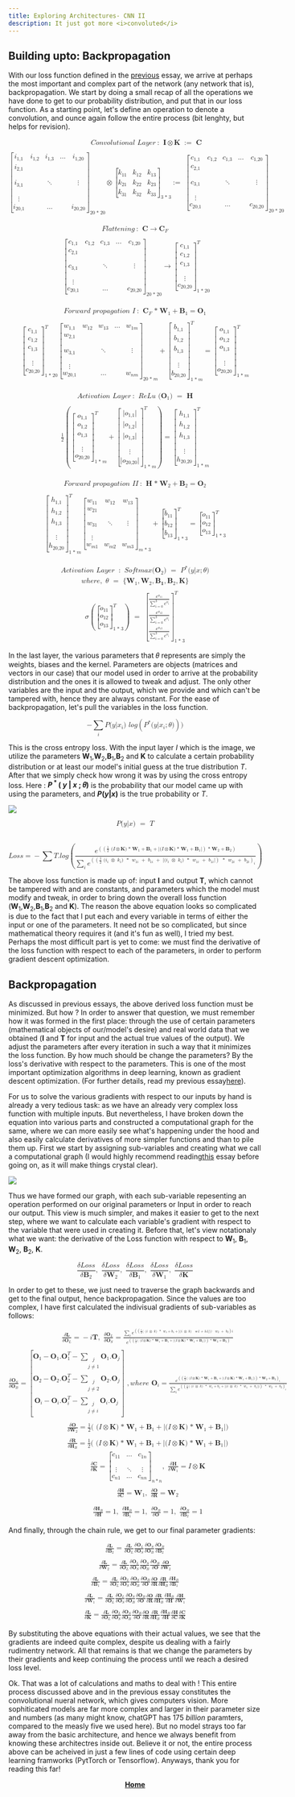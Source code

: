 ```yaml
---
title: Exploring Architectures- CNN II
description: It just got more <i>convoluted</i>
---
```


## Building upto: Backpropagation

With our loss function defined in the <a href="/blog/cnn/">previous</a> essay, we arrive at perhaps the most important and complex part of the network (any network that is), backpropagation. We start by doing a small recap of all the operations we have done to get to our probability distribution, and put that in our loss function. As a starting point, let's define an operation to denote a convolution, and ounce again follow the entire process (bit lenghty, but helps for revision).

<math display="block" class="tml-display" style="display:block math;"><mtable columnalign="left"><mtr><mtd class="tml-left" style="padding:0.5ex 0em 0.5ex 0em;"><mrow><mi>C</mi><mi>o</mi><mi>n</mi><mi>v</mi><mi>o</mi><mi>l</mi><mi>u</mi><mi>t</mi><mi>i</mi><mi>o</mi><mi>n</mi><mi>a</mi><mi>l</mi><mtext> </mtext><mi>L</mi><mi>a</mi><mi>y</mi><mi>e</mi><mi>r</mi><mo lspace="0.2222em" rspace="0.2222em">:</mo><mtext> </mtext><mi>𝐈</mi><mo>⊗</mo><mi>𝐊</mi><mtext> </mtext><mo lspace="0.2222em" rspace="0em">:</mo><mo lspace="0em">=</mo><mtext> </mtext><mi>𝐂</mi></mrow></mtd></mtr><mtr><mtd class="tml-left" style="padding:0.5ex 0em 0.5ex 0em;"><mrow></mrow></mtd></mtr><mtr><mtd class="tml-left" style="padding:0.5ex 0em 0.5ex 0em;"><mrow><msub><mrow><mo fence="true" form="prefix">[</mo><mtable columnalign="center center center center center"><mtr><mtd style="padding-left:0em;"><msub><mi>i</mi><mn>1,1</mn></msub></mtd><mtd><msub><mi>i</mi><mn>1,2</mn></msub></mtd><mtd><msub><mi>i</mi><mn>1,3</mn></msub></mtd><mtd><mo lspace="0em" rspace="0em">…</mo></mtd><mtd style="padding-right:0em;"><msub><mi>i</mi><mn>1,20</mn></msub></mtd></mtr><mtr><mtd style="padding-left:0em;"><msub><mi>i</mi><mn>2,1</mn></msub></mtd><mtd><mrow></mrow></mtd><mtd><mrow></mrow></mtd><mtd><mrow></mrow></mtd><mtd style="padding-right:0em;"><mrow></mrow></mtd></mtr><mtr><mtd style="padding-left:0em;"><msub><mi>i</mi><mn>3,1</mn></msub></mtd><mtd><mrow></mrow></mtd><mtd><mo lspace="0em" rspace="0em">⋱</mo></mtd><mtd><mrow></mrow></mtd><mtd style="padding-right:0em;"><mrow><mi>⋮</mi><mspace width="0pt" height="14.944pt"></mspace></mrow></mtd></mtr><mtr><mtd style="padding-left:0em;"><mrow><mi>⋮</mi><mspace width="0pt" height="14.944pt"></mspace></mrow></mtd><mtd><mrow></mrow></mtd><mtd><mrow></mrow></mtd><mtd><mrow></mrow></mtd><mtd style="padding-right:0em;"><mrow></mrow></mtd></mtr><mtr><mtd style="padding-left:0em;"><msub><mi>i</mi><mn>20,1</mn></msub></mtd><mtd><mrow></mrow></mtd><mtd><mo lspace="0em" rspace="0em">…</mo></mtd><mtd><mrow></mrow></mtd><mtd style="padding-right:0em;"><msub><mi>i</mi><mn>20,20</mn></msub></mtd></mtr></mtable><mo fence="true" form="postfix">]</mo></mrow><mrow><mn>20</mn><mo>* </mo><mn>20</mn></mrow></msub><mo>⊗</mo><msub><mrow><mo fence="true" form="prefix">[</mo><mtable columnalign="center center center"><mtr><mtd style="padding-left:0em;"><msub><mi>k</mi><mn>11</mn></msub></mtd><mtd><msub><mi>k</mi><mn>12</mn></msub></mtd><mtd style="padding-right:0em;"><msub><mi>k</mi><mn>13</mn></msub></mtd></mtr><mtr><mtd style="padding-left:0em;"><msub><mi>k</mi><mn>21</mn></msub></mtd><mtd><msub><mi>k</mi><mn>22</mn></msub></mtd><mtd style="padding-right:0em;"><msub><mi>k</mi><mn>23</mn></msub></mtd></mtr><mtr><mtd style="padding-left:0em;"><msub><mi>k</mi><mn>31</mn></msub></mtd><mtd><msub><mi>k</mi><mn>32</mn></msub></mtd><mtd style="padding-right:0em;"><msub><mi>k</mi><mn>33</mn></msub></mtd></mtr></mtable><mo fence="true" form="postfix">]</mo></mrow><mrow><mn>3</mn><mo>* </mo><mn>3</mn></mrow></msub><mo lspace="0.2222em" rspace="0em">:</mo><mo lspace="0em">=</mo><mtext> </mtext><msub><mrow><mo fence="true" form="prefix">[</mo><mtable columnalign="center center center center center"><mtr><mtd style="padding-left:0em;"><msub><mi>c</mi><mn>1,1</mn></msub></mtd><mtd><msub><mi>c</mi><mn>1,2</mn></msub></mtd><mtd><msub><mi>c</mi><mn>1,3</mn></msub></mtd><mtd><mo lspace="0em" rspace="0em">…</mo></mtd><mtd style="padding-right:0em;"><msub><mi>c</mi><mn>1,20</mn></msub></mtd></mtr><mtr><mtd style="padding-left:0em;"><msub><mi>c</mi><mn>2,1</mn></msub></mtd><mtd><mrow></mrow></mtd><mtd><mrow></mrow></mtd><mtd><mrow></mrow></mtd><mtd style="padding-right:0em;"><mrow></mrow></mtd></mtr><mtr><mtd style="padding-left:0em;"><msub><mi>c</mi><mn>3,1</mn></msub></mtd><mtd><mrow></mrow></mtd><mtd><mo lspace="0em" rspace="0em">⋱</mo></mtd><mtd><mrow></mrow></mtd><mtd style="padding-right:0em;"><mrow><mi>⋮</mi><mspace width="0pt" height="14.944pt"></mspace></mrow></mtd></mtr><mtr><mtd style="padding-left:0em;"><mrow><mi>⋮</mi><mspace width="0pt" height="14.944pt"></mspace></mrow></mtd><mtd><mrow></mrow></mtd><mtd><mrow></mrow></mtd><mtd><mrow></mrow></mtd><mtd style="padding-right:0em;"><mrow></mrow></mtd></mtr><mtr><mtd style="padding-left:0em;"><msub><mi>c</mi><mn>20,1</mn></msub></mtd><mtd><mrow></mrow></mtd><mtd><mo lspace="0em" rspace="0em">…</mo></mtd><mtd><mrow></mrow></mtd><mtd style="padding-right:0em;"><msub><mi>c</mi><mn>20,20</mn></msub></mtd></mtr></mtable><mo fence="true" form="postfix">]</mo></mrow><mrow><mn>20</mn><mo>* </mo><mn>20</mn></mrow></msub></mrow></mtd></mtr></mtable></math><br><math display="block" class="tml-display" style="display:block math;"><mtable columnalign="left"><mtr><mtd class="tml-left" style="padding:0.5ex 0em 0.5ex 0em;"><mrow><mi>F</mi><mi>l</mi><mi>a</mi><mi>t</mi><mi>t</mi><mi>e</mi><mi>n</mi><mi>i</mi><mi>n</mi><mi>g</mi><mo lspace="0.2222em" rspace="0.2222em">:</mo><mtext> </mtext><mi>𝐂</mi><mo stretchy="false">→</mo><msub><mi>𝐂</mi><mi>F</mi></msub></mrow></mtd></mtr><mtr><mtd class="tml-left" style="padding:0.5ex 0em 0.5ex 0em;"><mrow></mrow></mtd></mtr><mtr><mtd class="tml-left" style="padding:0.5ex 0em 0.5ex 0em;"><mrow><mtext> </mtext><msub><mrow><mo fence="true" form="prefix">[</mo><mtable columnalign="center center center center center"><mtr><mtd style="padding-left:0em;"><msub><mi>c</mi><mn>1,1</mn></msub></mtd><mtd><msub><mi>c</mi><mn>1,2</mn></msub></mtd><mtd><msub><mi>c</mi><mn>1,3</mn></msub></mtd><mtd><mo lspace="0em" rspace="0em">…</mo></mtd><mtd style="padding-right:0em;"><msub><mi>c</mi><mn>1,20</mn></msub></mtd></mtr><mtr><mtd style="padding-left:0em;"><msub><mi>c</mi><mn>2,1</mn></msub></mtd><mtd><mrow></mrow></mtd><mtd><mrow></mrow></mtd><mtd><mrow></mrow></mtd><mtd style="padding-right:0em;"><mrow></mrow></mtd></mtr><mtr><mtd style="padding-left:0em;"><msub><mi>c</mi><mn>3,1</mn></msub></mtd><mtd><mrow></mrow></mtd><mtd><mo lspace="0em" rspace="0em">⋱</mo></mtd><mtd><mrow></mrow></mtd><mtd style="padding-right:0em;"><mrow><mi>⋮</mi><mspace width="0pt" height="14.944pt"></mspace></mrow></mtd></mtr><mtr><mtd style="padding-left:0em;"><mrow><mi>⋮</mi><mspace width="0pt" height="14.944pt"></mspace></mrow></mtd><mtd><mrow></mrow></mtd><mtd><mrow></mrow></mtd><mtd><mrow></mrow></mtd><mtd style="padding-right:0em;"><mrow></mrow></mtd></mtr><mtr><mtd style="padding-left:0em;"><msub><mi>c</mi><mn>20,1</mn></msub></mtd><mtd><mrow></mrow></mtd><mtd><mo lspace="0em" rspace="0em">…</mo></mtd><mtd><mrow></mrow></mtd><mtd style="padding-right:0em;"><msub><mi>c</mi><mn>20,20</mn></msub></mtd></mtr></mtable><mo fence="true" form="postfix">]</mo></mrow><mrow><mn>20</mn><mo>* </mo><mn>20</mn></mrow></msub><mo stretchy="false">→</mo><msubsup><mrow><mo fence="true" form="prefix">[</mo><mtable columnalign="center"><mtr><mtd style="padding-left:0em;padding-right:0em;"><msub><mi>c</mi><mn>1,1</mn></msub></mtd></mtr><mtr><mtd style="padding-left:0em;padding-right:0em;"><msub><mi>c</mi><mn>1,2</mn></msub></mtd></mtr><mtr><mtd style="padding-left:0em;padding-right:0em;"><msub><mi>c</mi><mn>1,3</mn></msub></mtd></mtr><mtr><mtd style="padding-left:0em;padding-right:0em;"><mrow><mi>⋮</mi><mspace width="0pt" height="14.944pt"></mspace></mrow></mtd></mtr><mtr><mtd style="padding-left:0em;padding-right:0em;"><msub><mi>c</mi><mn>20,20</mn></msub></mtd></mtr></mtable><mo fence="true" form="postfix">]</mo></mrow><mrow><mn>1</mn><mo>* </mo><mn>20</mn></mrow><mi>T</mi></msubsup></mrow></mtd></mtr></mtable></math><br><math display="block" class="tml-display" style="display:block math;"><mtable columnalign="left"><mtr><mtd class="tml-left" style="padding:0.5ex 0em 0.5ex 0em;"><mrow><mi>F</mi><mi>o</mi><mi>r</mi><mi>w</mi><mi>a</mi><mi>r</mi><mi>d</mi><mtext> </mtext><mi>p</mi><mi>r</mi><mi>o</mi><mi>p</mi><mi>a</mi><mi>g</mi><mi>a</mi><mi>t</mi><mi>i</mi><mi>o</mi><mi>n</mi><mtext> </mtext><mi>I</mi><mo lspace="0.2222em" rspace="0.2222em">:</mo><mtext> </mtext><msub><mi>𝐂</mi><mi>F</mi></msub><mo>* </mo><msub><mi>𝐖</mi><mn>1</mn></msub><mo>+</mo><msub><mi>𝐁</mi><mn>1</mn></msub><mo>=</mo><msub><mi>𝐎</mi><mn>1</mn></msub></mrow></mtd></mtr><mtr><mtd class="tml-left" style="padding:0.5ex 0em 0.5ex 0em;"><mrow></mrow></mtd></mtr><mtr><mtd class="tml-left" style="padding:0.5ex 0em 0.5ex 0em;"><mrow><msubsup><mrow><mo fence="true" form="prefix">[</mo><mtable columnalign="center"><mtr><mtd style="padding-left:0em;padding-right:0em;"><msub><mi>c</mi><mn>1,1</mn></msub></mtd></mtr><mtr><mtd style="padding-left:0em;padding-right:0em;"><msub><mi>c</mi><mn>1,2</mn></msub></mtd></mtr><mtr><mtd style="padding-left:0em;padding-right:0em;"><msub><mi>c</mi><mn>1,3</mn></msub></mtd></mtr><mtr><mtd style="padding-left:0em;padding-right:0em;"><mrow><mi>⋮</mi><mspace width="0pt" height="14.944pt"></mspace></mrow></mtd></mtr><mtr><mtd style="padding-left:0em;padding-right:0em;"><msub><mi>c</mi><mn>20,20</mn></msub></mtd></mtr></mtable><mo fence="true" form="postfix">]</mo></mrow><mrow><mn>1</mn><mo>* </mo><mn>20</mn></mrow><mi>T</mi></msubsup><msub><mrow><mo fence="true" form="prefix">[</mo><mtable columnalign="center center center center center"><mtr><mtd style="padding-left:0em;"><msub><mi>w</mi><mn>1,1</mn></msub></mtd><mtd><msub><mi>w</mi><mn>12</mn></msub></mtd><mtd><msub><mi>w</mi><mn>13</mn></msub></mtd><mtd><mo lspace="0em" rspace="0em">…</mo></mtd><mtd style="padding-right:0em;"><msub><mi>w</mi><mrow><mn>1</mn><mi>m</mi></mrow></msub></mtd></mtr><mtr><mtd style="padding-left:0em;"><msub><mi>w</mi><mn>2,1</mn></msub></mtd><mtd><mrow></mrow></mtd><mtd><mrow></mrow></mtd><mtd><mrow></mrow></mtd><mtd style="padding-right:0em;"><mrow></mrow></mtd></mtr><mtr><mtd style="padding-left:0em;"><msub><mi>w</mi><mn>3,1</mn></msub></mtd><mtd><mrow></mrow></mtd><mtd><mo lspace="0em" rspace="0em">⋱</mo></mtd><mtd><mrow></mrow></mtd><mtd style="padding-right:0em;"><mrow><mi>⋮</mi><mspace width="0pt" height="14.944pt"></mspace></mrow></mtd></mtr><mtr><mtd style="padding-left:0em;"><mrow><mi>⋮</mi><mspace width="0pt" height="14.944pt"></mspace></mrow></mtd><mtd><mrow></mrow></mtd><mtd><mrow></mrow></mtd><mtd><mrow></mrow></mtd><mtd style="padding-right:0em;"><mrow></mrow></mtd></mtr><mtr><mtd style="padding-left:0em;"><msub><mi>w</mi><mn>20,1</mn></msub></mtd><mtd><mrow></mrow></mtd><mtd><mo lspace="0em" rspace="0em">…</mo></mtd><mtd><mrow></mrow></mtd><mtd style="padding-right:0em;"><msub><mi>w</mi><mrow><mi>n</mi><mi>m</mi></mrow></msub></mtd></mtr></mtable><mo fence="true" form="postfix">]</mo></mrow><mrow><mn>20</mn><mo>* </mo><mi>m</mi></mrow></msub><mo>+</mo><msubsup><mrow><mo fence="true" form="prefix">[</mo><mtable columnalign="center"><mtr><mtd style="padding-left:0em;padding-right:0em;"><msub><mi>b</mi><mn>1,1</mn></msub></mtd></mtr><mtr><mtd style="padding-left:0em;padding-right:0em;"><msub><mi>b</mi><mn>1,2</mn></msub></mtd></mtr><mtr><mtd style="padding-left:0em;padding-right:0em;"><msub><mi>b</mi><mn>1,3</mn></msub></mtd></mtr><mtr><mtd style="padding-left:0em;padding-right:0em;"><mrow><mi>⋮</mi><mspace width="0pt" height="14.944pt"></mspace></mrow></mtd></mtr><mtr><mtd style="padding-left:0em;padding-right:0em;"><msub><mi>b</mi><mn>20,20</mn></msub></mtd></mtr></mtable><mo fence="true" form="postfix">]</mo></mrow><mrow><mn>1</mn><mo>* </mo><mi>m</mi></mrow><mi>T</mi></msubsup><mo>=</mo><msubsup><mrow><mo fence="true" form="prefix">[</mo><mtable columnalign="center"><mtr><mtd style="padding-left:0em;padding-right:0em;"><msub><mi>o</mi><mn>1,1</mn></msub></mtd></mtr><mtr><mtd style="padding-left:0em;padding-right:0em;"><msub><mi>o</mi><mn>1,2</mn></msub></mtd></mtr><mtr><mtd style="padding-left:0em;padding-right:0em;"><msub><mi>o</mi><mn>1,3</mn></msub></mtd></mtr><mtr><mtd style="padding-left:0em;padding-right:0em;"><mrow><mi>⋮</mi><mspace width="0pt" height="14.944pt"></mspace></mrow></mtd></mtr><mtr><mtd style="padding-left:0em;padding-right:0em;"><msub><mi>o</mi><mn>20,20</mn></msub></mtd></mtr></mtable><mo fence="true" form="postfix">]</mo></mrow><mrow><mn>1</mn><mo>* </mo><mi>m</mi></mrow><mi>T</mi></msubsup></mrow></mtd></mtr></mtable></math><br><math display="block" class="tml-display" style="display:block math;"><mtable columnalign="left"><mtr><mtd class="tml-left" style="padding:0.5ex 0em 0.5ex 0em;"><mrow><mi>A</mi><mi>c</mi><mi>t</mi><mi>i</mi><mi>v</mi><mi>a</mi><mi>t</mi><mi>i</mi><mi>o</mi><mi>n</mi><mtext> </mtext><mi>L</mi><mi>a</mi><mi>y</mi><mi>e</mi><mi>r</mi><mo lspace="0.2222em" rspace="0.2222em">:</mo><mtext> </mtext><mi>R</mi><mi>e</mi><mi>L</mi><mi>u</mi><mtext> </mtext><mo form="prefix" stretchy="false">(</mo><msub><mi>𝐎</mi><mn>1</mn></msub><mo form="postfix" stretchy="false">)</mo><mtext> </mtext><mo>=</mo><mtext> </mtext><mi>𝐇</mi></mrow></mtd></mtr><mtr><mtd class="tml-left" style="padding:0.5ex 0em 0.5ex 0em;"><mrow></mrow></mtd></mtr><mtr><mtd class="tml-left" style="padding:0.5ex 0em 0.5ex 0em;"><mrow><mfrac><mn>1</mn><mn>2</mn></mfrac><mrow><mo fence="true" form="prefix">(</mo><msubsup><mrow><mo fence="true" form="prefix">[</mo><mtable columnalign="center"><mtr><mtd style="padding-left:0em;padding-right:0em;"><msub><mi>o</mi><mn>1,1</mn></msub></mtd></mtr><mtr><mtd style="padding-left:0em;padding-right:0em;"><msub><mi>o</mi><mn>1,2</mn></msub></mtd></mtr><mtr><mtd style="padding-left:0em;padding-right:0em;"><msub><mi>o</mi><mn>1,3</mn></msub></mtd></mtr><mtr><mtd style="padding-left:0em;padding-right:0em;"><mrow><mi>⋮</mi><mspace width="0pt" height="14.944pt"></mspace></mrow></mtd></mtr><mtr><mtd style="padding-left:0em;padding-right:0em;"><msub><mi>o</mi><mn>20,20</mn></msub></mtd></mtr></mtable><mo fence="true" form="postfix">]</mo></mrow><mrow><mn>1</mn><mo>* </mo><mi>m</mi></mrow><mi>T</mi></msubsup><mo>+</mo><msubsup><mrow><mo fence="true" form="prefix">[</mo><mtable columnalign="center"><mtr><mtd style="padding-left:0em;padding-right:0em;"><mrow><mi>|</mi><msub><mi>o</mi><mn>1,1</mn></msub><mi>|</mi></mrow></mtd></mtr><mtr><mtd style="padding-left:0em;padding-right:0em;"><mrow><mi>|</mi><msub><mi>o</mi><mn>1,2</mn></msub><mi>|</mi></mrow></mtd></mtr><mtr><mtd style="padding-left:0em;padding-right:0em;"><mrow><mi>|</mi><msub><mi>o</mi><mn>1,3</mn></msub><mi>|</mi></mrow></mtd></mtr><mtr><mtd style="padding-left:0em;padding-right:0em;"><mrow><mi>⋮</mi><mspace width="0pt" height="14.944pt"></mspace></mrow></mtd></mtr><mtr><mtd style="padding-left:0em;padding-right:0em;"><mrow><mi>|</mi><msub><mi>o</mi><mn>20,20</mn></msub><mi>|</mi></mrow></mtd></mtr></mtable><mo fence="true" form="postfix">]</mo></mrow><mrow><mn>1</mn><mo>* </mo><mi>m</mi></mrow><mi>T</mi></msubsup><mo fence="true" form="postfix">)</mo></mrow><mo>=</mo><msubsup><mrow><mo fence="true" form="prefix">[</mo><mtable columnalign="center"><mtr><mtd style="padding-left:0em;padding-right:0em;"><msub><mi>h</mi><mn>1,1</mn></msub></mtd></mtr><mtr><mtd style="padding-left:0em;padding-right:0em;"><msub><mi>h</mi><mn>1,2</mn></msub></mtd></mtr><mtr><mtd style="padding-left:0em;padding-right:0em;"><msub><mi>h</mi><mn>1,3</mn></msub></mtd></mtr><mtr><mtd style="padding-left:0em;padding-right:0em;"><mrow><mi>⋮</mi><mspace width="0pt" height="14.944pt"></mspace></mrow></mtd></mtr><mtr><mtd style="padding-left:0em;padding-right:0em;"><msub><mi>h</mi><mn>20,20</mn></msub></mtd></mtr></mtable><mo fence="true" form="postfix">]</mo></mrow><mrow><mn>1</mn><mo>* </mo><mi>m</mi></mrow><mi>T</mi></msubsup></mrow></mtd></mtr></mtable></math><br>
<math display="block" class="tml-display" style="display:block math;"><mtable columnalign="left"><mtr><mtd class="tml-left" style="padding:0.5ex 0em 0.5ex 0em;"><mrow><mi>F</mi><mi>o</mi><mi>r</mi><mi>w</mi><mi>a</mi><mi>r</mi><mi>d</mi><mtext> </mtext><mi>p</mi><mi>r</mi><mi>o</mi><mi>p</mi><mi>a</mi><mi>g</mi><mi>a</mi><mi>t</mi><mi>i</mi><mi>o</mi><mi>n</mi><mtext> </mtext><mi>I</mi><mi>I</mi><mo lspace="0.2222em" rspace="0.2222em">:</mo><mtext> </mtext><mi>𝐇</mi><mo>* </mo><msub><mi>𝐖</mi><mn>2</mn></msub><mo>+</mo><msub><mi>𝐁</mi><mn>2</mn></msub><mo>=</mo><msub><mi>𝐎</mi><mn>2</mn></msub></mrow></mtd></mtr><mtr><mtd class="tml-left" style="padding:0.5ex 0em 0.5ex 0em;"><mrow></mrow></mtd></mtr><mtr><mtd class="tml-left" style="padding:0.5ex 0em 0.5ex 0em;"><mrow><msubsup><mrow><mo fence="true" form="prefix">[</mo><mtable columnalign="center"><mtr><mtd style="padding-left:0em;padding-right:0em;"><msub><mi>h</mi><mn>1,1</mn></msub></mtd></mtr><mtr><mtd style="padding-left:0em;padding-right:0em;"><msub><mi>h</mi><mn>1,2</mn></msub></mtd></mtr><mtr><mtd style="padding-left:0em;padding-right:0em;"><msub><mi>h</mi><mn>1,3</mn></msub></mtd></mtr><mtr><mtd style="padding-left:0em;padding-right:0em;"><mrow><mi>⋮</mi><mspace width="0pt" height="14.944pt"></mspace></mrow></mtd></mtr><mtr><mtd style="padding-left:0em;padding-right:0em;"><msub><mi>h</mi><mn>20,20</mn></msub></mtd></mtr></mtable><mo fence="true" form="postfix">]</mo></mrow><mrow><mn>1</mn><mo>* </mo><mi>m</mi></mrow><mi>T</mi></msubsup><msub><mrow><mo fence="true" form="prefix">[</mo><mtable columnalign="center center center"><mtr><mtd style="padding-left:0em;"><msub><mi>w</mi><mn>11</mn></msub></mtd><mtd><msub><mi>w</mi><mn>12</mn></msub></mtd><mtd style="padding-right:0em;"><msub><mi>w</mi><mn>13</mn></msub></mtd></mtr><mtr><mtd style="padding-left:0em;"><msub><mi>w</mi><mn>21</mn></msub></mtd><mtd><mrow></mrow></mtd><mtd style="padding-right:0em;"><mrow></mrow></mtd></mtr><mtr><mtd style="padding-left:0em;"><msub><mi>w</mi><mn>31</mn></msub></mtd><mtd><mo lspace="0em" rspace="0em">⋱</mo></mtd><mtd style="padding-right:0em;"><mrow><mi>⋮</mi><mspace width="0pt" height="14.944pt"></mspace></mrow></mtd></mtr><mtr><mtd style="padding-left:0em;"><mrow><mi>⋮</mi><mspace width="0pt" height="14.944pt"></mspace></mrow></mtd><mtd><mrow></mrow></mtd><mtd style="padding-right:0em;"><mrow></mrow></mtd></mtr><mtr><mtd style="padding-left:0em;"><msub><mi>w</mi><mrow><mi>m</mi><mn>1</mn></mrow></msub></mtd><mtd><msub><mi>w</mi><mrow><mi>m</mi><mn>2</mn></mrow></msub></mtd><mtd style="padding-right:0em;"><msub><mi>w</mi><mrow><mi>m</mi><mn>3</mn></mrow></msub></mtd></mtr></mtable><mo fence="true" form="postfix">]</mo></mrow><mrow><mi>m</mi><mo>* </mo><mn>3</mn></mrow></msub><mo>+</mo><msubsup><mrow><mo fence="true" form="prefix">[</mo><mtable columnalign="center"><mtr><mtd style="padding-left:0em;padding-right:0em;"><msub><mi>b</mi><mn>11</mn></msub></mtd></mtr><mtr><mtd style="padding-left:0em;padding-right:0em;"><msub><mi>b</mi><mn>12</mn></msub></mtd></mtr><mtr><mtd style="padding-left:0em;padding-right:0em;"><msub><mi>b</mi><mn>13</mn></msub></mtd></mtr></mtable><mo fence="true" form="postfix">]</mo></mrow><mrow><mn>1</mn><mo>* </mo><mn>3</mn></mrow><mi>T</mi></msubsup><mo>=</mo><msubsup><mrow><mo fence="true" form="prefix">[</mo><mtable columnalign="center"><mtr><mtd style="padding-left:0em;padding-right:0em;"><msub><mi>o</mi><mn>11</mn></msub></mtd></mtr><mtr><mtd style="padding-left:0em;padding-right:0em;"><msub><mi>o</mi><mn>12</mn></msub></mtd></mtr><mtr><mtd style="padding-left:0em;padding-right:0em;"><msub><mi>o</mi><mn>13</mn></msub></mtd></mtr></mtable><mo fence="true" form="postfix">]</mo></mrow><mrow><mn>1</mn><mo>* </mo><mn>3</mn></mrow><mi>T</mi></msubsup></mrow></mtd></mtr></mtable></math><br>
<math display="block" class="tml-display" style="display:block math;"><mtable columnalign="left"><mtr><mtd class="tml-left" style="padding:0.5ex 0em 0.5ex 0em;"><mrow><mi>A</mi><mi>c</mi><mi>t</mi><mi>i</mi><mi>v</mi><mi>a</mi><mi>t</mi><mi>i</mi><mi>o</mi><mi>n</mi><mtext> </mtext><mi>L</mi><mi>a</mi><mi>y</mi><mi>e</mi><mi>r</mi><mtext> </mtext><mo lspace="0.2222em" rspace="0.2222em">:</mo><mtext> </mtext><mi>S</mi><mi>o</mi><mi>f</mi><mi>t</mi><mi>m</mi><mi>a</mi><mi>x</mi><mo form="prefix" stretchy="false">(</mo><msub><mi>𝐎</mi><mn>2</mn></msub><mo form="postfix" stretchy="false">)</mo><mtext> </mtext><mo>=</mo><mtext> </mtext><msup><mi>P</mi><mo lspace="0em" rspace="0em">* </mo></msup><mo form="prefix" stretchy="false">(</mo><mi>y</mi><mi>|</mi><mi>x</mi><mo separator="true">;</mo><mi>θ</mi><mo form="postfix" stretchy="false">)</mo></mrow></mtd></mtr><mtr><mtd class="tml-left" style="padding:0.5ex 0em 0.5ex 0em;"><mrow><mi>w</mi><mi>h</mi><mi>e</mi><mi>r</mi><mi>e</mi><mo separator="true">,</mo><mtext> </mtext><mi>θ</mi><mtext> </mtext><mo>=</mo><mtext> </mtext><mo form="prefix" stretchy="false">{</mo><msub><mi>𝐖</mi><mn>1</mn></msub><mo separator="true">,</mo><msub><mi>𝐖</mi><mn>2</mn></msub><mo separator="true">,</mo><msub><mi>𝐁</mi><mn>𝟏</mn></msub><mo separator="true">,</mo><msub><mi>𝐁</mi><mn>2</mn></msub><mo separator="true">,</mo><mi>𝐊</mi><mo form="postfix" stretchy="false">}</mo></mrow></mtd></mtr><mtr><mtd class="tml-left" style="padding:0.5ex 0em 0.5ex 0em;"><mrow></mrow></mtd></mtr><mtr><mtd class="tml-left" style="padding:0.5ex 0em 0.5ex 0em;"><mrow><mi>σ</mi><mrow><mo fence="true" form="prefix">(</mo><msubsup><mrow><mo fence="true" form="prefix">[</mo><mtable columnalign="center"><mtr><mtd style="padding-left:0em;padding-right:0em;"><msub><mi>o</mi><mn>11</mn></msub></mtd></mtr><mtr><mtd style="padding-left:0em;padding-right:0em;"><msub><mi>o</mi><mn>12</mn></msub></mtd></mtr><mtr><mtd style="padding-left:0em;padding-right:0em;"><msub><mi>o</mi><mn>13</mn></msub></mtd></mtr></mtable><mo fence="true" form="postfix">]</mo></mrow><mrow><mn>1</mn><mo>* </mo><mn>3</mn></mrow><mi>T</mi></msubsup><mo fence="true" form="postfix">)</mo></mrow><mtext> </mtext><mo>=</mo><mtext> </mtext><msubsup><mrow><mo fence="true" form="prefix">[</mo><mtable columnalign="center"><mtr><mtd style="padding-left:0em;padding-right:0em;"><mfrac><msup><mi>e</mi><msub><mi>o</mi><mn>11</mn></msub></msup><mrow><msubsup><mo movablelimits="false">∑</mo><mrow><mi>i</mi><mo>=</mo><mn>0</mn></mrow><mn>3</mn></msubsup><msup><mi>e</mi><msub><mi>o</mi><mi>i</mi></msub></msup></mrow></mfrac></mtd></mtr><mtr><mtd style="padding-left:0em;padding-right:0em;"><mfrac><msup><mi>e</mi><msub><mi>o</mi><mn>12</mn></msub></msup><mrow><msubsup><mo movablelimits="false">∑</mo><mrow><mi>i</mi><mo>=</mo><mn>0</mn></mrow><mn>3</mn></msubsup><msup><mi>e</mi><msub><mi>o</mi><mi>i</mi></msub></msup></mrow></mfrac></mtd></mtr><mtr><mtd style="padding-left:0em;padding-right:0em;"><mfrac><msup><mi>e</mi><msub><mi>o</mi><mn>13</mn></msub></msup><mrow><msubsup><mo movablelimits="false">∑</mo><mrow><mi>i</mi><mo>=</mo><mn>0</mn></mrow><mn>3</mn></msubsup><msup><mi>e</mi><msub><mi>o</mi><mi>i</mi></msub></msup></mrow></mfrac></mtd></mtr></mtable><mo fence="true" form="postfix">]</mo></mrow><mrow><mn>1</mn><mo>* </mo><mn>3</mn></mrow><mi>T</mi></msubsup></mrow></mtd></mtr></mtable></math>

In the last layer, the various parameters that 𝜃 represents are simply the weights, biases and the kernel. Parameters are objects (matrices and vectors in our case) that our model used in order to arrive at the probability distribution and the ones it is allowed to tweak and adjust. The only other variables are the input and the output, which we provide and which can't be tampered with, hence they are always constant. For the ease of backpropagation, let's pull the variables in the loss function. 

<math display="block" class="tml-display" style="display:block math;"><mrow><mo>−</mo><mrow><munder><mo movablelimits="false">∑</mo><mi>i</mi></munder></mrow><mi>P</mi><mo form="prefix" stretchy="false">(</mo><mi>y</mi><mi>|</mi><msub><mi>x</mi><mi>i</mi></msub><mo form="postfix" stretchy="false">)</mo><mtext> </mtext><mi>l</mi><mi>o</mi><mi>g</mi><mrow><mo fence="true" form="prefix">(</mo><msup><mi>P</mi><mo lspace="0em" rspace="0em">*</mo></msup><mo form="prefix" stretchy="false">(</mo><mi>y</mi><mi>|</mi><msub><mi>x</mi><mi>i</mi></msub><mo separator="true">;</mo><mi>θ</mi><mo form="postfix" stretchy="false">)</mo><mo fence="true" form="postfix">)</mo></mrow><mo form="postfix" stretchy="false">)</mo></mrow></math>

This is the cross entropy loss. With the input layer *I* which is the image, we utilize the parameters **W**<sub>1</sub>,**W**<sub>2</sub>,**B**<sub>1</sub>,**B**<sub>2</sub> and **K** to calculate a certain probability distribution or at least our model's initial guess at the true distribution *T*. After that we simply check how wrong it was by using the cross entropy loss. Here : <strong>*P*<sup> * </sup>( *y* | *x* ; 𝜃)</strong>  is the probability that our model came up with using the parameters, and <strong>*P*(*y*|*x*)</strong> is the true probability or *T*.

<img src='/media/CNNeq.png'>

<math display="block" class="tml-display" style="display:block math;"><mrow><mi>P</mi><mo form="prefix" stretchy="false">(</mo><mi>y</mi><mi>|</mi><mi>x</mi><mo form="postfix" stretchy="false">)</mo><mtext> </mtext><mo>=</mo><mtext> </mtext><mi>T</mi></mrow></math><br>

<math display="block" class="tml-display" style="display:block math;"><mrow><mi>L</mi><mi>o</mi><mi>s</mi><mi>s</mi><mo>=</mo><mo>−</mo><mo movablelimits="false">∑</mo><mi>T</mi><mi>.</mi><mi>l</mi><mi>o</mi><mi>g</mi><mrow><mo fence="true" form="prefix">(</mo><mfrac><msup><mi>e</mi><mrow><mo fence="true" form="prefix">(</mo><mrow><mo fence="true" form="prefix">(</mo><mfrac><mn>1</mn><mn>2</mn></mfrac><mtext> </mtext><mo form="prefix" stretchy="false">(</mo><mi>I</mi><mo>⊗</mo><mi>𝐊</mi><mo form="postfix" stretchy="false">)</mo><mo>* </mo><msub><mi>𝐖</mi><mn>1</mn></msub><mo>+</mo><msub><mi>𝐁</mi><mn>1</mn></msub><mo>+</mo><mi>|</mi><mo form="prefix" stretchy="false">(</mo><mi>I</mi><mo>⊗</mo><mi>𝐊</mi><mo form="postfix" stretchy="false">)</mo><mo>* </mo><msub><mi>𝐖</mi><mn>1</mn></msub><mo>+</mo><msub><mi>𝐁</mi><mn>1</mn></msub><mi>|</mi><mo fence="true" form="postfix">)</mo></mrow><mo>* </mo><msub><mi>𝐖</mi><mn>2</mn></msub><mo>+</mo><msub><mi>𝐁</mi><mn>2</mn></msub><mo fence="true" form="postfix">)</mo></mrow></msup><mrow><msub><mo movablelimits="false">∑</mo><mi>i</mi></msub><msup><mi>e</mi><msub><mrow><mo fence="true" form="prefix">(</mo><mrow><mo fence="true" form="prefix">(</mo><mfrac><mn>1</mn><mn>2</mn></mfrac><mtext> </mtext><mo form="prefix" stretchy="false">(</mo><msub><mi>i</mi><mi>i</mi></msub><mtext> </mtext><mo>⊗</mo><mtext> </mtext><msub><mi>k</mi><mi>i</mi></msub><mo form="postfix" stretchy="false">)</mo><mtext> </mtext><mo>* </mo><mtext> </mtext><msub><mi>w</mi><mrow><mn>1</mn><mi>i</mi></mrow></msub><mtext> </mtext><mo>+</mo><mtext> </mtext><msub><mi>b</mi><mrow><mn>1</mn><mi>i</mi></mrow></msub><mtext> </mtext><mo>+</mo><mtext> </mtext><mi>|</mi><mo form="prefix" stretchy="false">(</mo><msub><mi>i</mi><mi>i</mi></msub><mtext> </mtext><mo>⊗</mo><mtext> </mtext><msub><mi>k</mi><mi>i</mi></msub><mo form="postfix" stretchy="false">)</mo><mtext> </mtext><mo>* </mo><mtext> </mtext><msub><mi>w</mi><mrow><mn>1</mn><mi>i</mi></mrow></msub><mtext> </mtext><mo>+</mo><mtext> </mtext><msub><mi>b</mi><mrow><mn>1</mn><mi>i</mi></mrow></msub><mi>|</mi><mo fence="true" form="postfix">)</mo></mrow><mtext> </mtext><mo>* </mo><mtext> </mtext><msub><mi>w</mi><mrow><mn>2</mn><mi>i</mi></mrow></msub><mtext> </mtext><mo>+</mo><mtext> </mtext><msub><mi>b</mi><mrow><mn>2</mn><mi>i</mi></mrow></msub><mo fence="true" form="postfix">)</mo></mrow><mi>i</mi></msub></msup></mrow></mfrac><mo fence="true" form="postfix">)</mo></mrow></mrow></math>

The above loss function is made up of: input **I** and output **T**, which cannot be tampered with and are constants, and parameters which the model must modify and tweak, in order to bring down the overall loss function (**W**<sub>1</sub>,**W**<sub>2</sub>,**B**<sub>1</sub>,**B**<sub>2</sub> and **K**). The reason the above equation looks so complicated is due to the fact that I put each and every variable in terms of either the input or one of the parameters. It need not be so complicated, but since mathematical theory requires it (and it's fun as well), I tried my best. Perhaps the most difficult part is yet to come: we must find the derivative of the loss function with respect to each of the parameters, in order to perform gradient descent optimization.

## Backpropagation

As discussed in previous essays, the above derived loss function must be minimized. But how ? In order to answer that question, we must remember how it was formed in the first place: through the use of certain parameters (mathematical objects of our/model's desire) and real world data that we obtained (**I** and **T** for input and the actual true values of the output). We adjust the parameters after every iteration in such a way that it minimizes the loss function. By how much should be change the parameters? By the loss's derivative with respect to the parameters. This is one of the most important optimization algorithms in deep learning, known as gradient descent optimization. (For further details, read my previous essay<a href="/blog/nnla/">here</a>).

For us to solve the various gradients with respect to our inputs by hand is already a very tedious task: as we have an already very complex loss function with multiple inputs. But nevertheless, I have broken down the equation into various parts and constructed a computational graph for the same, where we can more easily see what's happening under the hood and also easily calculate derivatives of more simpler functions and than to pile them up. First we start by assigning sub-variables and creating what we call a computational graph (I would highly recommend reading<a href="/blog/autograd/">this</a> essay before going on, as it will make things crystal clear).

<img src='/media/graph.png'>

Thus we have formed our graph, with each sub-variable repesenting an operation performed on our original parameters or Input in order to reach our output. This view is much simpler, and makes it easier to get to the next step, where we want to calculate each variable's gradient with respect to the variable that were used in creating it. Before that, let's view notationaly what we want: the derivative of the Loss function with respect to **W**<sub>1</sub>, **B**<sub>1</sub>, **W**<sub>2</sub>, **B**<sub>2</sub>, **K**.

<math display="block" class="tml-display" style="display:block math;"><mrow><mfrac><mrow><mi>δ</mi><mi>L</mi><mi>o</mi><mi>s</mi><mi>s</mi></mrow><mrow><mi>δ</mi><msub><mi>𝐁</mi><mn>2</mn></msub></mrow></mfrac><mo separator="true">,</mo><mtext> </mtext><mfrac><mrow><mi>δ</mi><mi>L</mi><mi>o</mi><mi>s</mi><mi>s</mi></mrow><mrow><mi>δ</mi><msub><mi>𝐖</mi><mn>2</mn></msub></mrow></mfrac><mo separator="true">,</mo><mtext> </mtext><mfrac><mrow><mi>δ</mi><mi>L</mi><mi>o</mi><mi>s</mi><mi>s</mi></mrow><mrow><mi>δ</mi><msub><mi>𝐁</mi><mn>1</mn></msub></mrow></mfrac><mo separator="true">,</mo><mtext> </mtext><mfrac><mrow><mi>δ</mi><mi>L</mi><mi>o</mi><mi>s</mi><mi>s</mi></mrow><mrow><mi>δ</mi><msub><mi>𝐖</mi><mn>1</mn></msub></mrow></mfrac><mo separator="true">,</mo><mtext> </mtext><mfrac><mrow><mi>δ</mi><mi>L</mi><mi>o</mi><mi>s</mi><mi>s</mi></mrow><mrow><mi>δ</mi><mi>𝐊</mi></mrow></mfrac></mrow></math>

In order to get to these, we just need to traverse the graph backwards and get to the final output, hence backpropagation. Since the values are too complex, I have first calculated the indivisual gradients of sub-variables as follows: 

<math display="block" class="tml-display" style="display:block math;"><mtable columnalign="left"><mtr><mtd class="tml-left" style="padding:0.5ex 0em 0.5ex 0em;"><mrow><mfrac><mrow><mi>δ</mi><mi>𝐋</mi></mrow><mrow><mi>δ</mi><msub><mi>𝐎</mi><mi>L</mi></msub></mrow></mfrac><mo>=</mo><mo>−</mo><mi>i</mi><mi>𝐓</mi><mo separator="true">,</mo><mtext> </mtext><mfrac><mrow><mi>δ</mi><msub><mi>𝐎</mi><mi>L</mi></msub></mrow><mrow><mi>δ</mi><msub><mi>𝐎</mi><mi>S</mi></msub></mrow></mfrac><mo>=</mo><mfrac><mrow><msub><mo movablelimits="false">∑</mo><mi>i</mi></msub><msup><mi>e</mi><msub><mrow><mo fence="true" form="prefix">(</mo><mrow><mo fence="true" form="prefix">(</mo><mfrac><mn>1</mn><mn>2</mn></mfrac><mo form="prefix" stretchy="false">(</mo><mtext> </mtext><mo form="prefix" stretchy="false">(</mo><mi>i</mi><mtext> </mtext><mo>⊗</mo><mtext> </mtext><mi>k</mi><mo form="postfix" stretchy="false">)</mo><mtext> </mtext><mo>* </mo><mtext> </mtext><msub><mi>w</mi><mn>1</mn></msub><mo>+</mo><msub><mi>b</mi><mn>1</mn></msub><mo>+</mo><mi>|</mi><mo form="prefix" stretchy="false">(</mo><mi>i</mi><mtext> </mtext><mo>⊗</mo><mtext> </mtext><mi>k</mi><mo form="postfix" stretchy="false">)</mo><mtext> </mtext><mo>*</mo><mtext> </mtext><msub><mi>w</mi><mn>1</mn></msub><mtext> </mtext><mo>+</mo><mtext> </mtext><msub><mi>b</mi><mn>1</mn></msub><mi>|</mi><mo form="postfix" stretchy="false">)</mo><mo fence="true" form="postfix">)</mo></mrow><mtext> </mtext><mo>*</mo><mtext> </mtext><msub><mi>w</mi><mn>2</mn></msub><mtext> </mtext><mo>+</mo><mtext> </mtext><msub><mi>b</mi><mn>2</mn></msub><mo fence="true" form="postfix">)</mo></mrow><mi>i</mi></msub></msup></mrow><msup><mi>e</mi><mrow><mo fence="true" form="prefix">(</mo><mrow><mo fence="true" form="prefix">(</mo><mfrac><mn>1</mn><mn>2</mn></mfrac><mo form="prefix" stretchy="false">(</mo><mtext> </mtext><mo form="prefix" stretchy="false">(</mo><mi>I</mi><mo>⊗</mo><mi>𝐊</mi><mo form="postfix" stretchy="false">)</mo><mo>* </mo><msub><mi>𝐖</mi><mn>1</mn></msub><mo>+</mo><msub><mi>𝐁</mi><mn>1</mn></msub><mo>+</mo><mi>|</mi><mo form="prefix" stretchy="false">(</mo><mi>I</mi><mo>⊗</mo><mi>𝐊</mi><mo form="postfix" stretchy="false">)</mo><mo>* </mo><msub><mi>𝐖</mi><mn>1</mn></msub><mo>+</mo><msub><mi>𝐁</mi><mn>1</mn></msub><mi>|</mi><mo form="postfix" stretchy="false">)</mo><mo fence="true" form="postfix">)</mo></mrow><mo>* </mo><msub><mi>𝐖</mi><mn>2</mn></msub><mo>+</mo><msub><mi>𝐁</mi><mn>2</mn></msub><mo fence="true" form="postfix">)</mo></mrow></msup></mfrac></mrow></mtd></mtr><mtr><mtd class="tml-left" style="padding:0.5ex 0em 0.5ex 0em;"><mrow></mrow></mtd></mtr><mtr><mtd class="tml-left" style="padding:0.5ex 0em 0.5ex 0em;"><mrow><mfrac><mrow><mi>δ</mi><msub><mi>𝐎</mi><mi>S</mi></msub></mrow><mrow><mi>δ</mi><msub><mi>𝐎</mi><mi>B</mi></msub></mrow></mfrac><mo>=</mo><mrow><mo fence="true" form="prefix">[</mo><mtable columnalign="center"><mtr><mtd style="padding-left:0em;padding-right:0em;"><mrow><msub><mi>𝐎</mi><mn>1</mn></msub><mo>−</mo><msub><mi>𝐎</mi><mn>1</mn></msub><mi>.</mi><msubsup><mi>𝐎</mi><mn>1</mn><mi>T</mi></msubsup><mo>−</mo><msub><mo movablelimits="false">∑</mo><mtable columnalign="left"><mtr><mtd class="tml-left" style="padding:0.5ex 0em 0.5ex 0em;"><mi>j</mi></mtd></mtr><mtr><mtd class="tml-left" style="padding:0.5ex 0em 0.5ex 0em;"><mrow><mi>j</mi><mo>≠</mo><mn>1</mn></mrow></mtd></mtr></mtable></msub><msub><mi>𝐎</mi><mn>1</mn></msub><mi>.</mi><msub><mi>𝐎</mi><mi>j</mi></msub></mrow></mtd></mtr><mtr><mtd style="padding-left:0em;padding-right:0em;"><mrow><msub><mi>𝐎</mi><mn>2</mn></msub><mo>−</mo><msub><mi>𝐎</mi><mn>2</mn></msub><mi>.</mi><msubsup><mi>𝐎</mi><mn>2</mn><mi>T</mi></msubsup><mo>−</mo><msub><mo movablelimits="false">∑</mo><mtable columnalign="left"><mtr><mtd class="tml-left" style="padding:0.5ex 0em 0.5ex 0em;"><mi>j</mi></mtd></mtr><mtr><mtd class="tml-left" style="padding:0.5ex 0em 0.5ex 0em;"><mrow><mi>j</mi><mo>≠</mo><mn>2</mn></mrow></mtd></mtr></mtable></msub><msub><mi>𝐎</mi><mn>2</mn></msub><mi>.</mi><msub><mi>𝐎</mi><mi>j</mi></msub></mrow></mtd></mtr><mtr><mtd style="padding-left:0em;padding-right:0em;"><mrow><msub><mi>𝐎</mi><mi>i</mi></msub><mo>−</mo><msub><mi>𝐎</mi><mi>i</mi></msub><mi>.</mi><msubsup><mi>𝐎</mi><mi>i</mi><mi>T</mi></msubsup><mo>−</mo><msub><mo movablelimits="false">∑</mo><mtable columnalign="left"><mtr><mtd class="tml-left" style="padding:0.5ex 0em 0.5ex 0em;"><mi>j</mi></mtd></mtr><mtr><mtd class="tml-left" style="padding:0.5ex 0em 0.5ex 0em;"><mrow><mi>j</mi><mo>≠</mo><mi>i</mi></mrow></mtd></mtr></mtable></msub><msub><mi>𝐎</mi><mi>i</mi></msub><mi>.</mi><msub><mi>𝐎</mi><mi>j</mi></msub></mrow></mtd></mtr></mtable><mo fence="true" form="postfix">]</mo></mrow><mtext> </mtext><mo separator="true">,</mo><mi>w</mi><mi>h</mi><mi>e</mi><mi>r</mi><mi>e</mi><mtext> </mtext><msub><mi>𝐎</mi><mi>i</mi></msub><mo>=</mo><mfrac><msup><mi>e</mi><msub><mrow><mo fence="true" form="prefix">(</mo><mrow><mo fence="true" form="prefix">(</mo><mfrac><mn>1</mn><mn>2</mn></mfrac><mo form="prefix" stretchy="false">(</mo><mtext> </mtext><mo form="prefix" stretchy="false">(</mo><mi>I</mi><mo>⊗</mo><mi>𝐊</mi><mo form="postfix" stretchy="false">)</mo><mo>* </mo><msub><mi>𝐖</mi><mn>1</mn></msub><mo>+</mo><msub><mi>𝐁</mi><mn>1</mn></msub><mo>+</mo><mi>|</mi><mo form="prefix" stretchy="false">(</mo><mi>I</mi><mo>⊗</mo><mi>𝐊</mi><mo form="postfix" stretchy="false">)</mo><mo>* </mo><msub><mi>𝐖</mi><mn>1</mn></msub><mo>+</mo><msub><mi>𝐁</mi><mn>1</mn></msub><mi>|</mi><mo form="postfix" stretchy="false">)</mo><mo fence="true" form="postfix">)</mo></mrow><mo>* </mo><msub><mi>𝐖</mi><mn>2</mn></msub><mo>+</mo><msub><mi>𝐁</mi><mn>2</mn></msub><mo fence="true" form="postfix">)</mo></mrow><mi>i</mi></msub></msup><mrow><msub><mo movablelimits="false">∑</mo><mi>i</mi></msub><msup><mi>e</mi><msub><mrow><mo fence="true" form="prefix">(</mo><mrow><mo fence="true" form="prefix">(</mo><mfrac><mn>1</mn><mn>2</mn></mfrac><mo form="prefix" stretchy="false">(</mo><mtext> </mtext><mo form="prefix" stretchy="false">(</mo><mi>i</mi><mtext> </mtext><mo>⊗</mo><mtext> </mtext><mi>k</mi><mo form="postfix" stretchy="false">)</mo><mtext> </mtext><mo>* </mo><mtext> </mtext><msub><mi>w</mi><mn>1</mn></msub><mo>+</mo><msub><mi>b</mi><mn>1</mn></msub><mo>+</mo><mi>|</mi><mo form="prefix" stretchy="false">(</mo><mi>i</mi><mtext> </mtext><mo>⊗</mo><mtext> </mtext><mi>k</mi><mo form="postfix" stretchy="false">)</mo><mtext> </mtext><mo>* </mo><mtext> </mtext><msub><mi>w</mi><mn>1</mn></msub><mtext> </mtext><mo>+</mo><mtext> </mtext><msub><mi>b</mi><mn>1</mn></msub><mi>|</mi><mo form="postfix" stretchy="false">)</mo><mo fence="true" form="postfix">)</mo></mrow><mtext> </mtext><mo>* </mo><mtext> </mtext><msub><mi>w</mi><mn>2</mn></msub><mtext> </mtext><mo>+</mo><mtext> </mtext><msub><mi>b</mi><mn>2</mn></msub><mo fence="true" form="postfix">)</mo></mrow><mi>i</mi></msub></msup></mrow></mfrac></mrow></mtd></mtr><mtr><mtd class="tml-left" style="padding:0.5ex 0em 0.5ex 0em;"><mrow></mrow></mtd></mtr><mtr><mtd class="tml-left" style="padding:0.5ex 0em 0.5ex 0em;"><mrow><mfrac><mrow><mi>δ</mi><mi>𝐎</mi></mrow><mrow><mi>δ</mi><msub><mi>𝐖</mi><mn>2</mn></msub></mrow></mfrac><mo>=</mo><mfrac><mn>1</mn><mn>2</mn></mfrac><mo form="prefix" stretchy="false">(</mo><mtext> </mtext><mo form="prefix" stretchy="false">(</mo><mi>I</mi><mo>⊗</mo><mi>𝐊</mi><mo form="postfix" stretchy="false">)</mo><mo>* </mo><msub><mi>𝐖</mi><mn>1</mn></msub><mo>+</mo><msub><mi>𝐁</mi><mn>1</mn></msub><mo>+</mo><mi>|</mi><mo form="prefix" stretchy="false">(</mo><mi>I</mi><mo>⊗</mo><mi>𝐊</mi><mo form="postfix" stretchy="false">)</mo><mo>* </mo><msub><mi>𝐖</mi><mn>1</mn></msub><mo>+</mo><msub><mi>𝐁</mi><mn>1</mn></msub><mi>|</mi><mo form="postfix" stretchy="false">)</mo></mrow></mtd></mtr><mtr><mtd class="tml-left" style="padding:0.5ex 0em 0.5ex 0em;"><mrow></mrow></mtd></mtr><mtr><mtd class="tml-left" style="padding:0.5ex 0em 0.5ex 0em;"><mrow><mfrac><mrow><mi>δ</mi><mi>𝐑</mi></mrow><mrow><mi>δ</mi><msub><mi>𝐇</mi><mi>B</mi></msub></mrow></mfrac><mo>=</mo><mfrac><mn>1</mn><mn>2</mn></mfrac><mo form="prefix" stretchy="false">(</mo><mtext> </mtext><mo form="prefix" stretchy="false">(</mo><mi>I</mi><mo>⊗</mo><mi>𝐊</mi><mo form="postfix" stretchy="false">)</mo><mo>* </mo><msub><mi>𝐖</mi><mn>1</mn></msub><mo>+</mo><msub><mi>𝐁</mi><mn>1</mn></msub><mo>+</mo><mi>|</mi><mo form="prefix" stretchy="false">(</mo><mi>I</mi><mo>⊗</mo><mi>𝐊</mi><mo form="postfix" stretchy="false">)</mo><mo>* </mo><msub><mi>𝐖</mi><mn>1</mn></msub><mo>+</mo><msub><mi>𝐁</mi><mn>1</mn></msub><mi>|</mi><mo form="postfix" stretchy="false">)</mo></mrow></mtd></mtr><mtr><mtd class="tml-left" style="padding:0.5ex 0em 0.5ex 0em;"><mrow><mfrac><mrow><mi>δ</mi><mi>𝐂</mi></mrow><mrow><mi>δ</mi><mi>𝐊</mi></mrow></mfrac><mo>=</mo><msub><mrow><mo fence="true" form="prefix">[</mo><mtable columnalign="center center center"><mtr><mtd style="padding-left:0em;"><msub><mi>c</mi><mn>11</mn></msub></mtd><mtd><mo lspace="0em" rspace="0em">…</mo></mtd><mtd style="padding-right:0em;"><msub><mi>c</mi><mrow><mn>1</mn><mi>n</mi></mrow></msub></mtd></mtr><mtr><mtd style="padding-left:0em;"><mrow><mi>⋮</mi><mspace width="0pt" height="14.944pt"></mspace></mrow></mtd><mtd><mo lspace="0em" rspace="0em">⋱</mo></mtd><mtd style="padding-right:0em;"><mrow><mi>⋮</mi><mspace width="0pt" height="14.944pt"></mspace></mrow></mtd></mtr><mtr><mtd style="padding-left:0em;"><msub><mi>c</mi><mrow><mi>n</mi><mn>1</mn></mrow></msub></mtd><mtd><mo lspace="0em" rspace="0em">…</mo></mtd><mtd style="padding-right:0em;"><msub><mi>c</mi><mrow><mi>n</mi><mi>n</mi></mrow></msub></mtd></mtr></mtable><mo fence="true" form="postfix">]</mo></mrow><mrow><mi>n</mi><mo>*</mo><mi>n</mi></mrow></msub><mo separator="true">,</mo><mtext> </mtext><mfrac><mrow><mi>δ</mi><mi>𝐇</mi></mrow><mrow><mi>δ</mi><msub><mi>𝐖</mi><mn>1</mn></msub></mrow></mfrac><mo>=</mo><mi>I</mi><mo>⊗</mo><mi>𝐊</mi></mrow></mtd></mtr><mtr><mtd class="tml-left" style="padding:0.5ex 0em 0.5ex 0em;"><mrow></mrow></mtd></mtr><mtr><mtd class="tml-left" style="padding:0.5ex 0em 0.5ex 0em;"><mrow><mfrac><mrow><mi>δ</mi><mi>𝐇</mi></mrow><mrow><mi>δ</mi><mi>𝐂</mi></mrow></mfrac><mo>=</mo><msub><mi>𝐖</mi><mn>1</mn></msub><mo separator="true">,</mo><mtext> </mtext><mfrac><mrow><mi>δ</mi><mi>𝐎</mi></mrow><mrow><mi>δ</mi><mi>𝐑</mi></mrow></mfrac><mo>=</mo><msub><mi>𝐖</mi><mn>2</mn></msub></mrow></mtd></mtr><mtr><mtd class="tml-left" style="padding:0.5ex 0em 0.5ex 0em;"><mrow></mrow></mtd></mtr><mtr><mtd class="tml-left" style="padding:0.5ex 0em 0.5ex 0em;"><mrow></mrow></mtd></mtr><mtr><mtd class="tml-left" style="padding:0.5ex 0em 0.5ex 0em;"><mrow><mfrac><mrow><mi>δ</mi><msub><mi>𝐇</mi><mi>B</mi></msub></mrow><mrow><mi>δ</mi><mi>𝐇</mi></mrow></mfrac><mo>=</mo><mn>1</mn><mo separator="true">,</mo><mtext> </mtext><mfrac><mrow><mi>δ</mi><msub><mi>𝐇</mi><mi>B</mi></msub></mrow><mrow><mi>δ</mi><msub><mi>𝐁</mi><mn>1</mn></msub></mrow></mfrac><mo>=</mo><mn>1</mn><mo separator="true">,</mo><mtext> </mtext><mfrac><mrow><mi>δ</mi><msub><mi>𝐎</mi><mi>B</mi></msub></mrow><mrow><mi>δ</mi><mi>𝐎</mi></mrow></mfrac><mo>=</mo><mn>1</mn><mo separator="true">,</mo><mtext> </mtext><mfrac><mrow><mi>δ</mi><msub><mi>𝐎</mi><mi>B</mi></msub></mrow><mrow><mi>δ</mi><msub><mi>𝐁</mi><mn>2</mn></msub></mrow></mfrac><mo>=</mo><mn>1</mn></mrow></mtd></mtr></mtable></math>

And finally, through the chain rule, we get to our final parameter gradients:

<math display="block" class="tml-display" style="display:block math;"><mtable columnalign="left"><mtr><mtd class="tml-left" style="padding:0.5ex 0em 0.5ex 0em;"><mrow><mfrac><mrow><mi>δ</mi><mi>𝐋</mi></mrow><mrow><mi>δ</mi><msub><mi>𝐁</mi><mn>2</mn></msub></mrow></mfrac><mo>=</mo><mfrac><mrow><mi>δ</mi><mi>𝐋</mi></mrow><mrow><mi>δ</mi><msub><mi>𝐎</mi><mi>L</mi></msub></mrow></mfrac><mfrac><mrow><mi>δ</mi><msub><mi>𝐎</mi><mi>L</mi></msub></mrow><mrow><mi>δ</mi><msub><mi>𝐎</mi><mi>S</mi></msub></mrow></mfrac><mfrac><mrow><mi>δ</mi><msub><mi>𝐎</mi><mi>S</mi></msub></mrow><mrow><mi>δ</mi><msub><mi>𝐎</mi><mi>B</mi></msub></mrow></mfrac><mfrac><mrow><mi>δ</mi><msub><mi>𝐎</mi><mi>B</mi></msub></mrow><mrow><mi>δ</mi><msub><mi>𝐁</mi><mn>2</mn></msub></mrow></mfrac></mrow></mtd></mtr><mtr><mtd class="tml-left" style="padding:0.5ex 0em 0.5ex 0em;"><mrow></mrow></mtd></mtr><mtr><mtd class="tml-left" style="padding:0.5ex 0em 0.5ex 0em;"><mrow><mfrac><mrow><mi>δ</mi><mi>𝐋</mi></mrow><mrow><mi>δ</mi><msub><mi>𝐖</mi><mn>2</mn></msub></mrow></mfrac><mo>=</mo><mfrac><mrow><mi>δ</mi><mi>𝐋</mi></mrow><mrow><mi>δ</mi><msub><mi>𝐎</mi><mi>L</mi></msub></mrow></mfrac><mfrac><mrow><mi>δ</mi><msub><mi>𝐎</mi><mi>L</mi></msub></mrow><mrow><mi>δ</mi><msub><mi>𝐎</mi><mi>S</mi></msub></mrow></mfrac><mfrac><mrow><mi>δ</mi><msub><mi>𝐎</mi><mi>S</mi></msub></mrow><mrow><mi>δ</mi><msub><mi>𝐎</mi><mi>B</mi></msub></mrow></mfrac><mfrac><mrow><mi>δ</mi><msub><mi>𝐎</mi><mi>B</mi></msub></mrow><mrow><mi>δ</mi><mi>𝐎</mi></mrow></mfrac><mfrac><mrow><mi>δ</mi><mi>𝐎</mi></mrow><mrow><mi>δ</mi><msub><mi>𝐖</mi><mn>2</mn></msub></mrow></mfrac></mrow></mtd></mtr><mtr><mtd class="tml-left" style="padding:0.5ex 0em 0.5ex 0em;"><mrow></mrow></mtd></mtr><mtr><mtd class="tml-left" style="padding:0.5ex 0em 0.5ex 0em;"><mrow><mfrac><mrow><mi>δ</mi><mi>𝐋</mi></mrow><mrow><mi>δ</mi><msub><mi>𝐁</mi><mn>1</mn></msub></mrow></mfrac><mo>=</mo><mfrac><mrow><mi>δ</mi><mi>𝐋</mi></mrow><mrow><mi>δ</mi><msub><mi>𝐎</mi><mi>L</mi></msub></mrow></mfrac><mfrac><mrow><mi>δ</mi><msub><mi>𝐎</mi><mi>L</mi></msub></mrow><mrow><mi>δ</mi><msub><mi>𝐎</mi><mi>S</mi></msub></mrow></mfrac><mfrac><mrow><mi>δ</mi><msub><mi>𝐎</mi><mi>S</mi></msub></mrow><mrow><mi>δ</mi><msub><mi>𝐎</mi><mi>B</mi></msub></mrow></mfrac><mfrac><mrow><mi>δ</mi><msub><mi>𝐎</mi><mi>B</mi></msub></mrow><mrow><mi>δ</mi><mi>𝐎</mi></mrow></mfrac><mfrac><mrow><mi>δ</mi><mi>𝐎</mi></mrow><mrow><mi>δ</mi><mi>𝐑</mi></mrow></mfrac><mfrac><mrow><mi>δ</mi><mi>𝐑</mi></mrow><mrow><mi>δ</mi><msub><mi>𝐇</mi><mi>B</mi></msub></mrow></mfrac><mfrac><mrow><mi>δ</mi><msub><mi>𝐇</mi><mi>B</mi></msub></mrow><mrow><mi>δ</mi><msub><mi>𝐁</mi><mn>1</mn></msub></mrow></mfrac></mrow></mtd></mtr><mtr><mtd class="tml-left" style="padding:0.5ex 0em 0.5ex 0em;"><mrow></mrow></mtd></mtr><mtr><mtd class="tml-left" style="padding:0.5ex 0em 0.5ex 0em;"><mrow><mfrac><mrow><mi>δ</mi><mi>𝐋</mi></mrow><mrow><mi>δ</mi><msub><mi>𝐖</mi><mn>1</mn></msub></mrow></mfrac><mo>=</mo><mfrac><mrow><mi>δ</mi><mi>𝐋</mi></mrow><mrow><mi>δ</mi><msub><mi>𝐎</mi><mi>L</mi></msub></mrow></mfrac><mfrac><mrow><mi>δ</mi><msub><mi>𝐎</mi><mi>L</mi></msub></mrow><mrow><mi>δ</mi><msub><mi>𝐎</mi><mi>S</mi></msub></mrow></mfrac><mfrac><mrow><mi>δ</mi><msub><mi>𝐎</mi><mi>S</mi></msub></mrow><mrow><mi>δ</mi><msub><mi>𝐎</mi><mi>B</mi></msub></mrow></mfrac><mfrac><mrow><mi>δ</mi><msub><mi>𝐎</mi><mi>B</mi></msub></mrow><mrow><mi>δ</mi><mi>𝐎</mi></mrow></mfrac><mfrac><mrow><mi>δ</mi><mi>𝐎</mi></mrow><mrow><mi>δ</mi><mi>𝐑</mi></mrow></mfrac><mfrac><mrow><mi>δ</mi><mi>𝐑</mi></mrow><mrow><mi>δ</mi><msub><mi>𝐇</mi><mi>B</mi></msub></mrow></mfrac><mfrac><mrow><mi>δ</mi><msub><mi>𝐇</mi><mi>B</mi></msub></mrow><mrow><mi>δ</mi><mi>𝐇</mi></mrow></mfrac><mfrac><mrow><mi>δ</mi><mi>𝐇</mi></mrow><mrow><mi>δ</mi><msub><mi>𝐖</mi><mn>1</mn></msub></mrow></mfrac></mrow></mtd></mtr><mtr><mtd class="tml-left" style="padding:0.5ex 0em 0.5ex 0em;"><mrow></mrow></mtd></mtr><mtr><mtd class="tml-left" style="padding:0.5ex 0em 0.5ex 0em;"><mrow><mfrac><mrow><mi>δ</mi><mi>𝐋</mi></mrow><mrow><mi>δ</mi><mi>𝐊</mi></mrow></mfrac><mo>=</mo><mfrac><mrow><mi>δ</mi><mi>𝐋</mi></mrow><mrow><mi>δ</mi><msub><mi>𝐎</mi><mi>L</mi></msub></mrow></mfrac><mfrac><mrow><mi>δ</mi><msub><mi>𝐎</mi><mi>L</mi></msub></mrow><mrow><mi>δ</mi><msub><mi>𝐎</mi><mi>S</mi></msub></mrow></mfrac><mfrac><mrow><mi>δ</mi><msub><mi>𝐎</mi><mi>S</mi></msub></mrow><mrow><mi>δ</mi><msub><mi>𝐎</mi><mi>B</mi></msub></mrow></mfrac><mfrac><mrow><mi>δ</mi><msub><mi>𝐎</mi><mi>B</mi></msub></mrow><mrow><mi>δ</mi><mi>𝐎</mi></mrow></mfrac><mfrac><mrow><mi>δ</mi><mi>𝐎</mi></mrow><mrow><mi>δ</mi><mi>𝐑</mi></mrow></mfrac><mfrac><mrow><mi>δ</mi><mi>𝐑</mi></mrow><mrow><mi>δ</mi><msub><mi>𝐇</mi><mi>B</mi></msub></mrow></mfrac><mfrac><mrow><mi>δ</mi><msub><mi>𝐇</mi><mi>B</mi></msub></mrow><mrow><mi>δ</mi><mi>𝐇</mi></mrow></mfrac><mfrac><mrow><mi>δ</mi><mi>𝐇</mi></mrow><mrow><mi>δ</mi><mi>𝐂</mi></mrow></mfrac><mfrac><mrow><mi>δ</mi><mi>𝐂</mi></mrow><mrow><mi>δ</mi><mi>𝐊</mi></mrow></mfrac></mrow></mtd></mtr></mtable></math>

By substituting the above equations with their actual values, we see that the gradients are indeed quite complex, despite us dealing with a fairly rudimentry network. All that remains is that we change the parameters by their gradients and keep continuing the process until we reach a desired loss level.

Ok. That was a lot of calculations and maths to deal with ! This entire process discussed above and in the previous essay constitutes the convolutional nueral network, which gives computers vision. More sophiticated models are far more complex and larger in their parameter size and numbers (as many might know, chatGPT has 175 *billion* paramters, compared to the measly five we used here). But no model strays too far away from the basic architecture, and hence we always benefit from knowing these architectres inside out. Believe it or not, the entire process above can be acheived in just a few lines of code using certain deep learning framworks (PytTorch or Tensorflow). Anyways, thank you for reading this far!

<p style="text-align: center;">
<strong><a href='/'>Home</a></strong>
</p>